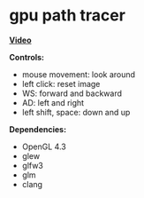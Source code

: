 # gpu path tracer

__[Video](https://www.youtube.com/watch?v=NJnvfAHZyT4&feature=youtu.be)__

__Controls:__
* mouse movement: look around
* left click: reset image
* WS: forward and backward
* AD: left and right
* left shift, space: down and up


__Dependencies:__
* OpenGL 4.3
* glew
* glfw3
* glm
* clang
